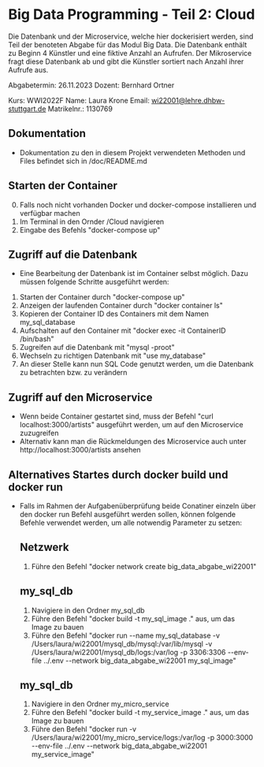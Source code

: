 # Big Data Programming - Teil 2: Cloud

Die Datenbank und der Microservice, welche hier dockerisiert werden, sind Teil der benoteten Abgabe für das Modul Big Data. 
Die Datenbank enthält zu Beginn 4 Künstler und eine fiktive Anzahl an Aufrufen. Der Mikroservice fragt diese Datenbank ab und gibt die Künstler sortiert nach Anzahl ihrer Aufrufe aus. 

Abgabetermin: 26.11.2023
Dozent: Bernhard Ortner

Kurs: WWI2022F
Name: Laura Krone
Email: wi22001@lehre.dhbw-stuttgart.de
Matrikelnr.: 1130769

## Dokumentation
- Dokumentation zu den in diesem Projekt verwendeten Methoden und Files befindet sich in /doc/README.md

## Starten der Container 
0. Falls noch nicht vorhanden Docker und docker-compose installieren und verfügbar machen
1. Im Terminal in den Ornder /Cloud navigieren
2. Eingabe des Befehls "docker-compose up"

## Zugriff auf die Datenbank
- Eine Bearbeitung der Datenbank ist im Container selbst möglich. Dazu müssen folgende Schritte ausgeführt werden: 
1. Starten der Container durch "docker-compose up"
2. Anzeigen der laufenden Container durch "docker container ls"
3. Kopieren der Container ID des Containers mit dem Namen my_sql_database
4. Aufschalten auf den Container mit "docker exec -it ContainerID /bin/bash"
5. Zugreifen auf die Datenbank mit "mysql -proot"
6. Wechseln zu richtigen Datenbank mit "use my_database"
7. An dieser Stelle kann nun SQL Code genutzt werden, um die Datenbank zu betrachten bzw. zu verändern

## Zugriff auf den Microservice
- Wenn beide Container gestartet sind, muss der Befehl "curl localhost:3000/artists" ausgeführt werden, um auf den Microservice zuzugreifen 
- Alternativ kann man die Rückmeldungen des Microservice auch unter http://localhost:3000/artists ansehen


## Alternatives Startes durch docker build und docker run
- Falls im Rahmen der Aufgabenüberprüfung beide Conatiner einzeln über den docker run Befehl ausgeführt werden sollen, können folgende Befehle verwendet werden, um alle notwendig Parameter zu setzen: 

    ## Netzwerk 
    1. Führe den Befehl "docker network create big_data_abgabe_wi22001"

    ## my_sql_db
    1. Navigiere in den Ordner my_sql_db
    2. Führe den Befehl "docker build -t my_sql_image ." aus, um das Image zu bauen
    3. Führe den Befehl "docker run --name my_sql_database -v /Users/laura/wi22001/mysql_db/mysql:/var/lib/mysql -v /Users/laura/wi22001/mysql_db/logs:/var/log -p 3306:3306 --env-file ../.env --network big_data_abgabe_wi22001 my_sql_image"

    ## my_sql_db
    1. Navigiere in den Ordner my_micro_service
    2. Führe den Befehl "docker build -t my_service_image ." aus, um das Image zu bauen
    3. Führe den Befehl "docker run -v /Users/laura/wi22001/my_micro_service/logs:/var/log -p 3000:3000 --env-file ../.env --network big_data_abgabe_wi22001 my_service_image"